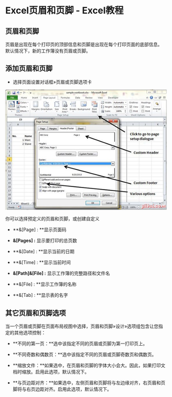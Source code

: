 # Excel页眉和页脚 - Excel教程

## 页眉和页脚

页眉是出现在每个打印页的顶部信息和页脚是出现在每个打印页面的底部信息。 默认情况下，新的工作簿没有页眉或页脚。

## 添加页眉和页脚

*   选择页面设置对话框»页眉或页脚选项卡

![Setting Header and Footer](../img/1F223NR-0.jpg)

你可以选择预定义的页眉和页脚，或创建自定义

*   **&[Page] : **显示页面码

*   **&[Pages] :** 显示要打印的总页数

*   **&[Date] : **显示当前的日期

*   **&[Time] : **显示当前时间

*   **&[Path]&[File] :** 显示工作簿的完整路径和文件名

*   **&[File] : **显示工作簿的名称

*   **&[Tab] : **显示表的名字

## 其它页眉和页脚选项

当一个页眉或页脚在页面布局视图中选择，页眉和页脚»设计»选项组包含让您指定的其他选项控制：

*   **不同的第一页：**选中该指定不同的页眉或页脚为第一打印页上。

*   **不同奇数和偶数页：**选中该指定不同的页眉或页脚奇数页和偶数页。

*   **缩放文件：**如果选中，在页眉和页脚的字体大小会大。因此，如果打印文档时缩放。启用此选项，默认情况下。

*   **与页边距对齐：**如果选中，左侧页眉和页脚将与左边缘对齐，右页眉和页脚将与右页边距对齐。启用此选项，默认情况下。

